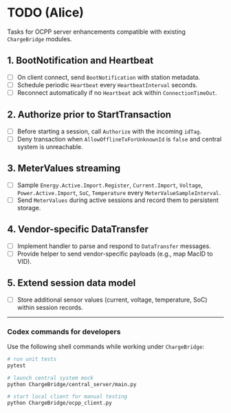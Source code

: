 # TODO (Alice)

Tasks for OCPP server enhancements compatible with existing `ChargeBridge` modules.

## 1. BootNotification and Heartbeat
- [ ] On client connect, send `BootNotification` with station metadata.
- [ ] Schedule periodic `Heartbeat` every `HeartbeatInterval` seconds.
- [ ] Reconnect automatically if no `Heartbeat` ack within `ConnectionTimeOut`.

## 2. Authorize prior to StartTransaction
- [ ] Before starting a session, call `Authorize` with the incoming `idTag`.
- [ ] Deny transaction when `AllowOfflineTxForUnknownId` is `false` and central system is unreachable.

## 3. MeterValues streaming
- [ ] Sample `Energy.Active.Import.Register`, `Current.Import`, `Voltage`, `Power.Active.Import`, `SoC`, `Temperature` every `MeterValueSampleInterval`.
- [ ] Send `MeterValues` during active sessions and record them to persistent storage.

## 4. Vendor-specific DataTransfer
- [ ] Implement handler to parse and respond to `DataTransfer` messages.
- [ ] Provide helper to send vendor-specific payloads (e.g., map MacID to VID).

## 5. Extend session data model
- [ ] Store additional sensor values (current, voltage, temperature, SoC) within session records.

---

### Codex commands for developers
Use the following shell commands while working under `ChargeBridge`:

```bash
# run unit tests
pytest

# launch central system mock
python ChargeBridge/central_server/main.py

# start local client for manual testing
python ChargeBridge/ocpp_client.py
```